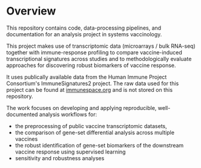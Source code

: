 # Overview

This repository contains code, data-processing pipelines, and documentation for an analysis project in systems vaccinology. 

This project makes use of transcriptomic data (microarrays / bulk RNA-seq) together with immune-response profiling to compare vaccine-induced transcriptional signatures across studies and to methodologically evaluate approaches for discovering robust biomarkers of vaccine response.

It uses publically available data from the Human Immune Project Consortium's ImmuneSignatures2 project. The raw data used for this project can be found at [immunespace.org](immunespace.org) and is not stored on this repository.

The work focuses on developing and applying reproducible, well-documented analysis workflows for:

 - the preprocessing of public vaccine transcriptomic datasets,
 - the comparison of gene-set differential analysis across multiple vaccines
 - the robust identification of gene-set biomarkers of the downstream vaccine response using supervised learning
 - sensitivity and robustness analyses 
